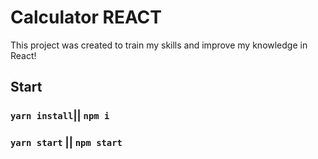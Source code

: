 # Calculator REACT

This project was created to train my skills and improve my knowledge in React!

## Start 

### `yarn install`|| `npm i`

### `yarn start` || `npm start`
